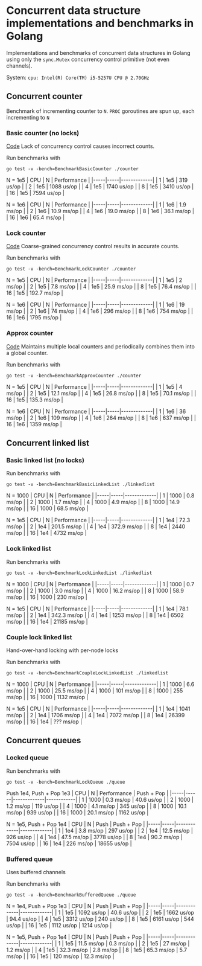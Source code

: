 # Concurrent data structure implementations and benchmarks in Golang

Implementations and benchmarks of concurrent data structures in Golang using
only the `sync.Mutex` concurrency control primitive (not even channels).

System: `cpu: Intel(R) Core(TM) i5-5257U CPU @ 2.70GHz`

## Concurrent counter

Benchmark of incrementing counter to `N`. `PROC` goroutines are spun up, each incrementing to `N`

### Basic counter (no locks)
[Code](./counter/basic.go)
Lack of concurrency control causes incorrect counts.

Run benchmarks with
```
go test -v -bench=BenchmarkBasicCounter ./counter
```

N = 1e5
| CPU | N   | Performance |
|-----|-----|-------------|
| 1   | 1e5 | 319  us/op  |
| 2   | 1e5 | 1088 us/op  |
| 4   | 1e5 | 1740 us/op  |
| 8   | 1e5 | 3410 us/op  |
| 16  | 1e5 | 7594 us/op  |

N = 1e6
| CPU | N   | Performance |
|-----|-----|-------------|
| 1   | 1e6 | 1.9  ms/op  |
| 2   | 1e6 | 10.9 ms/op  |
| 4   | 1e6 | 19.0 ms/op  |
| 8   | 1e6 | 36.1 ms/op  |
| 16  | 1e6 | 65.4 ms/op  |

### Lock counter
[Code](./counter/lock_counter.go)
Coarse-grained concurrency control results in accurate counts.

Run benchmarks with
```
go test -v -bench=BenchmarkLockCounter ./counter
```

N = 1e5
| CPU | N   | Performance |
|-----|-----|-------------|
| 1   | 1e5 | 2     ms/op |
| 2   | 1e5 | 7.8   ms/op |
| 4   | 1e5 | 25.9  ms/op |
| 8   | 1e5 | 76.4  ms/op |
| 16  | 1e5 | 192.7 ms/op |

N = 1e6
| CPU | N   | Performance |
|-----|-----|-------------|
| 1   | 1e6 | 19   ms/op  |
| 2   | 1e6 | 74   ms/op  |
| 4   | 1e6 | 296  ms/op  |
| 8   | 1e6 | 754  ms/op  |
| 16  | 1e6 | 1795 ms/op  |

### Approx counter
[Code](./counter/approx_counter.go)
Maintains multiple local counters and periodically combines them into a global
counter.

Run benchmarks with
```
go test -v -bench=BenchmarkApproxCounter ./counter
```

N = 1e5
| CPU | N   | Performance |
|-----|-----|-------------|
| 1   | 1e5 | 4     ms/op |
| 2   | 1e5 | 12.1  ms/op |
| 4   | 1e5 | 26.8  ms/op |
| 8   | 1e5 | 70.1  ms/op |
| 16  | 1e5 | 135.3 ms/op |

N = 1e6
| CPU | N   | Performance |
|-----|-----|-------------|
| 1   | 1e6 | 36   ms/op  |
| 2   | 1e6 | 109  ms/op  |
| 4   | 1e6 | 264  ms/op  |
| 8   | 1e6 | 637  ms/op  |
| 16  | 1e6 | 1359 ms/op  |

## Concurrent linked list

### Basic linked list (no locks)

Run benchmarks with
```
go test -v -bench=BenchmarkBasicLinkedList ./linkedlist
```

N = 1000
| CPU | N   | Performance |
|-----|-----|-------------|
| 1   | 1000 | 0.8  ms/op |
| 2   | 1000 | 1.7  ms/op |
| 4   | 1000 | 4.9  ms/op |
| 8   | 1000 | 14.9 ms/op |
| 16  | 1000 | 68.5 ms/op |

N = 1e5
| CPU | N   | Performance |
|-----|-----|-------------|
| 1   | 1e4 | 72.3  ms/op |
| 2   | 1e4 | 201.5 ms/op |
| 4   | 1e4 | 372.9 ms/op |
| 8   | 1e4 | 2440  ms/op |
| 16  | 1e4 | 4732  ms/op |

### Lock linked list

Run benchmarks with
```
go test -v -bench=BenchmarkLockLinkedList ./linkedlist
```

N = 1000
| CPU | N   | Performance |
|-----|-----|-------------|
| 1   | 1000 | 0.7  ms/op |
| 2   | 1000 | 3.0  ms/op |
| 4   | 1000 | 16.2 ms/op |
| 8   | 1000 | 58.9 ms/op |
| 16  | 1000 | 230 ms/op  |

N = 1e5
| CPU | N   | Performance |
|-----|-----|-------------|
| 1   | 1e4 | 78.1  ms/op |
| 2   | 1e4 | 342.3 ms/op |
| 4   | 1e4 | 1253 ms/op  |
| 8   | 1e4 | 6502  ms/op |
| 16  | 1e4 | 21185  ms/op |

### Couple lock linked list
Hand-over-hand locking with per-node locks

Run benchmarks with
```
go test -v -bench=BenchmarkCoupleLockLinkedList ./linkedlist
```

N = 1000
| CPU | N   | Performance |
|-----|-----|-------------|
| 1   | 1000 | 6.6  ms/op |
| 2   | 1000 | 25.5 ms/op |
| 4   | 1000 | 101  ms/op |
| 8   | 1000 | 255  ms/op |
| 16  | 1000 | 1132 ms/op |

N = 1e5
| CPU | N   | Performance |
|-----|-----|-------------|
| 1   | 1e4 | 1041  ms/op |
| 2   | 1e4 | 1706  ms/op |
| 4   | 1e4 | 7072  ms/op |
| 8   | 1e4 | 26399 ms/op |
| 16  | 1e4 | ???   ms/op |

## Concurrent queues

### Locked queue

Run benchmarks with
```
go test -v -bench=BenchmarkLockQueue ./queue
```

Push 1e4, Push + Pop 1e3
| CPU | N    | Performance | Push + Pop |
|-----|------|-------------|------------|
| 1   | 1000 | 0.3  ms/op  | 40.6 us/op |
| 2   | 1000 | 1.2  ms/op  | 119 us/op  |
| 4   | 1000 | 4.1  ms/op  | 345 us/op  |
| 8   | 1000 | 10.1 ms/op  | 939 us/op  |
| 16  | 1000 | 20.1 ms/op  | 1162 us/op |

N = 1e5, Push + Pop 1e4
| CPU | N   | Push        | Push + Pop  |
|-----|-----|-------------|-------------|
| 1   | 1e4 | 3.8  ms/op  | 297   us/op |
| 2   | 1e4 | 12.5 ms/op  | 926   us/op |
| 4   | 1e4 | 47.5 ms/op  | 3778  us/op |
| 8   | 1e4 | 90.2 ms/op  | 7504  us/op |
| 16  | 1e4 | 226  ms/op  | 18655 us/op |


### Buffered queue
Uses buffered channels

Run benchmarks with
```
go test -v -bench=BenchmarkBufferedQueue ./queue
```

N = 1e4, Push + Pop 1e3
| CPU | N   | Push        | Push + Pop  |
|-----|-----|-------------|-------------|
| 1   | 1e5 | 1092 us/op  | 40.6  us/op |
| 2   | 1e5 | 1662 us/op  | 94.4  us/op |
| 4   | 1e5 | 3312 us/op  | 240   us/op |
| 8   | 1e5 | 6161 us/op  | 544   us/op |
| 16  | 1e5 | 1112 us/op  | 1214  us/op |

N = 1e5, Push + Pop 1e4
| CPU | N   | Push        | Push + Pop  |
|-----|-----|-------------|-------------|
| 1   | 1e5 | 11.5 ms/op  | 0.3   ms/op |
| 2   | 1e5 | 27   ms/op  | 1.2   ms/op |
| 4   | 1e5 | 32.3 ms/op  | 2.8   ms/op |
| 8   | 1e5 | 65.3 ms/op  | 5.7   ms/op |
| 16  | 1e5 | 120  ms/op  | 12.3  ms/op |

